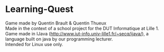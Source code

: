 # Learning-Quest
Game made by Quentin Brault &amp; Quentin Thueux  
Made in the context of a school project for the DUT Informatique at Lille 1.  
Game made in IJava (http://www.iut-info.univ-lille1.fr/~secq/ijava/), a language built on java by our programming lecturer.  
Intended for Linux use only.
